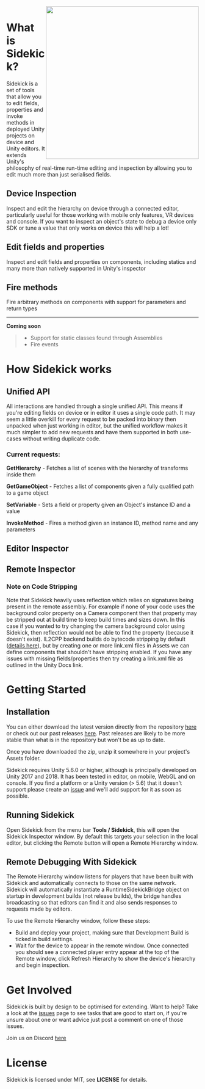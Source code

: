 <img align="right" src="https://user-images.githubusercontent.com/17784523/50124375-4c306e80-025c-11e9-878e-9aa5ff24e14a.png" width="400" />

# What is Sidekick?

Sidekick is a set of tools that allow you to edit fields, properties and invoke methods in deployed Unity projects on device and Unity editors. It extends Unity's philosophy of real-time run-time editing and inspection by allowing you to edit much more than just serialised fields.

## Device Inspection

Inspect and edit the hierarchy on device through a connected editor, particularly useful for those working with mobile only features, VR devices and console. If you want to inspect an object's state to debug a device only SDK or tune a value that only works on device this will help a lot!

## Edit fields and properties 
Inspect and edit fields and properties on components, including statics and many more than natively supported in Unity's inspector

## Fire methods

Fire arbitrary methods on components with support for parameters and return types


----------


**Coming soon**
> - Support for static classes found through Assemblies
> - Fire events


# How Sidekick works

## Unified API

All interactions are handled through a single unified API. This means if you're editing fields on device or in editor it uses a single code path. It may seem a little overkill for every request to be packed into binary then unpacked when just working in editor, but the unified workflow makes it much simpler to add new requests and have them supported in both use-cases without writing duplicate code.

### Current requests:
**GetHierarchy** - Fetches a list of scenes with the hierarchy of transforms inside them

**GetGameObject** - Fetches a list of components given a fully qualified path to a game object

**SetVariable** - Sets a field or property given an Object's instance ID and a value

**InvokeMethod** - Fires a method given an instance ID, method name and any parameters

## Editor Inspector

## Remote Inspector


### Note on Code Stripping

Note that Sidekick heavily uses reflection which relies on signatures being present in the remote assembly. For example if none of your code uses the background color property on a Camera component then that property may be stripped out at build time to keep build times and sizes down. In this case if you wanted to try changing the camera background color using Sidekick, then reflection would not be able to find the property (because it doesn't exist). IL2CPP backend builds do bytecode stripping by default ([details here](https://docs.unity3d.com/Manual/IL2CPP-BytecodeStripping.html)), but by creating one or more link.xml files in Assets we can define components that shouldn't have stripping enabled. If you have any issues with missing fields/properties then try creating a link.xml file as outlined in the Unity Docs link.

# Getting Started
## Installation

You can either download the latest version directly from the repository [here](https://github.com/sabresaurus/Sidekick/archive/master.zip) or check out our past releases [here](https://github.com/sabresaurus/Sidekick/releases). Past releases are likely to be more stable than what is in the repository but won't be as up to date.

Once you have downloaded the zip, unzip it somewhere in your project's Assets folder.

Sidekick requires Unity 5.6.0 or higher, although is principally developed on Unity 2017 and 2018. It has been tested in editor, on mobile, WebGL and on console. If you find a platform or a Unity version (> 5.6) that it doesn't support please create an [issue](https://github.com/sabresaurus/Sidekick/issues) and we'll add support for it as soon as possible.

## Running Sidekick

Open Sidekick from the menu bar **Tools / Sidekick**, this will open the Sidekick Inspector window. By default this targets your selection in the local editor, but clicking the Remote button will open a Remote Hierarchy window.

## Remote Debugging With Sidekick

The Remote Hierarchy window listens for players that have been built with Sidekick and automatically connects to those on the same network. Sidekick will automatically instantiate a RuntimeSidekickBridge object on startup in development builds (not release builds), the bridge handles broadcasting so that editors can find it and also sends responses to requests made by editors.

To use the Remote Hierarchy window, follow these steps:
- Build and deploy your project, making sure that Development Build is ticked in build settings.
- Wait for the device to appear in the remote window. Once connected you should see a connected player entry appear at the top of the Remote window, click Refresh Hierarchy to show the device's hierarchy and begin inspection.

# Get Involved

Sidekick is built by design to be optimised for extending. Want to help? Take a look at the [issues](https://github.com/sabresaurus/Sidekick/issues) page to see tasks that are good to start on, if you're unsure about one or want advice just post a comment on one of those issues.

Join us on Discord [here](https://discord.gg/6njbyaq)

# License

Sidekick is licensed under MIT, see **LICENSE** for details.
